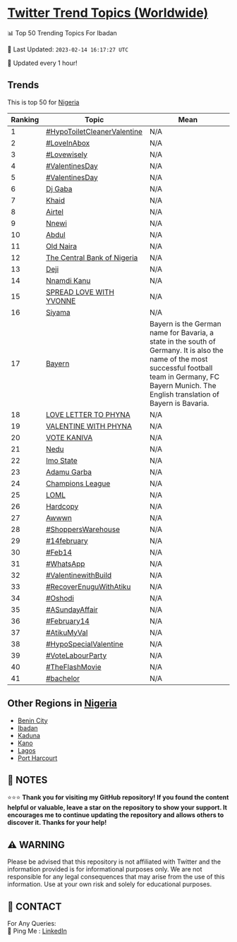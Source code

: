 [Twitter Trend Topics (Worldwide)](https://github.com/ErcinDedeoglu/Twitter-Trend-Topics)
==========


📊 Top 50 Trending Topics For Ibadan

📆 Last Updated: `2023-02-14 16:17:27 UTC`

🔧 Updated every 1 hour!


## Trends

This is top 50 for [Nigeria](</Nigeria>)

| Ranking | Topic | Mean |
| ------- | ------------ | ------------ |
| 1 | [#HypoToiletCleanerValentine](http://twitter.com/search?q=%23HypoToiletCleanerValentine) | N/A |
| 2 | [#LoveInAbox](http://twitter.com/search?q=%23LoveInAbox) | N/A |
| 3 | [#Lovewisely](http://twitter.com/search?q=%23Lovewisely) | N/A |
| 4 | [#ValentinesDay](http://twitter.com/search?q=%23ValentinesDay) | N/A |
| 5 | [#ValentinesDay](http://twitter.com/search?q=%23ValentinesDay) | N/A |
| 6 | [Dj Gaba](http://twitter.com/search?q=Dj+Gaba) | N/A |
| 7 | [Khaid](http://twitter.com/search?q=Khaid) | N/A |
| 8 | [Airtel](http://twitter.com/search?q=Airtel) | N/A |
| 9 | [Nnewi](http://twitter.com/search?q=Nnewi) | N/A |
| 10 | [Abdul](http://twitter.com/search?q=Abdul) | N/A |
| 11 | [Old Naira](http://twitter.com/search?q=Old+Naira) | N/A |
| 12 | [The Central Bank of Nigeria](http://twitter.com/search?q=The+Central+Bank+of+Nigeria) | N/A |
| 13 | [Deji](http://twitter.com/search?q=Deji) | N/A |
| 14 | [Nnamdi Kanu](http://twitter.com/search?q=Nnamdi+Kanu) | N/A |
| 15 | [SPREAD LOVE WITH YVONNE](http://twitter.com/search?q=SPREAD+LOVE+WITH+YVONNE) | N/A |
| 16 | [Siyama](http://twitter.com/search?q=Siyama) | N/A |
| 17 | [Bayern](http://twitter.com/search?q=Bayern) | Bayern is the German name for Bavaria, a state in the south of Germany. It is also the name of the most successful football team in Germany, FC Bayern Munich. The English translation of Bayern is Bavaria. |
| 18 | [LOVE LETTER TO PHYNA](http://twitter.com/search?q=LOVE+LETTER+TO+PHYNA) | N/A |
| 19 | [VALENTINE WITH PHYNA](http://twitter.com/search?q=VALENTINE+WITH+PHYNA) | N/A |
| 20 | [VOTE KANIVA](http://twitter.com/search?q=VOTE+KANIVA) | N/A |
| 21 | [Nedu](http://twitter.com/search?q=Nedu) | N/A |
| 22 | [Imo State](http://twitter.com/search?q=Imo+State) | N/A |
| 23 | [Adamu Garba](http://twitter.com/search?q=Adamu+Garba) | N/A |
| 24 | [Champions League](http://twitter.com/search?q=Champions+League) | N/A |
| 25 | [LOML](http://twitter.com/search?q=LOML) | N/A |
| 26 | [Hardcopy](http://twitter.com/search?q=Hardcopy) | N/A |
| 27 | [Awwwn](http://twitter.com/search?q=Awwwn) | N/A |
| 28 | [#ShoppersWarehouse](http://twitter.com/search?q=%23ShoppersWarehouse) | N/A |
| 29 | [#14february](http://twitter.com/search?q=%2314february) | N/A |
| 30 | [#Feb14](http://twitter.com/search?q=%23Feb14) | N/A |
| 31 | [#WhatsApp](http://twitter.com/search?q=%23WhatsApp) | N/A |
| 32 | [#ValentinewithBuild](http://twitter.com/search?q=%23ValentinewithBuild) | N/A |
| 33 | [#RecoverEnuguWithAtiku](http://twitter.com/search?q=%23RecoverEnuguWithAtiku) | N/A |
| 34 | [#Oshodi](http://twitter.com/search?q=%23Oshodi) | N/A |
| 35 | [#ASundayAffair](http://twitter.com/search?q=%23ASundayAffair) | N/A |
| 36 | [#February14](http://twitter.com/search?q=%23February14) | N/A |
| 37 | [#AtikuMyVal](http://twitter.com/search?q=%23AtikuMyVal) | N/A |
| 38 | [#HypoSpecialValentine](http://twitter.com/search?q=%23HypoSpecialValentine) | N/A |
| 39 | [#VoteLabourParty](http://twitter.com/search?q=%23VoteLabourParty) | N/A |
| 40 | [#TheFlashMovie](http://twitter.com/search?q=%23TheFlashMovie) | N/A |
| 41 | [#bachelor](http://twitter.com/search?q=%23bachelor) | N/A |



## Other Regions in [Nigeria](</Nigeria>)

* [Benin City](</Nigeria/Benin City.md>)
* [Ibadan](</Nigeria/Ibadan.md>)
* [Kaduna](</Nigeria/Kaduna.md>)
* [Kano](</Nigeria/Kano.md>)
* [Lagos](</Nigeria/Lagos.md>)
* [Port Harcourt](</Nigeria/Port Harcourt.md>)



## 📝 NOTES

⭐⭐⭐ **Thank you for visiting my GitHub repository! If you found the content helpful or valuable, leave a star on the repository to show your support. It encourages me to continue updating the repository and allows others to discover it. Thanks for your help!**


## ⚠️ WARNING

Please be advised that this repository is not affiliated with Twitter and the information provided is for informational purposes only. We are not responsible for any legal consequences that may arise from the use of this information. Use at your own risk and solely for educational purposes.


## 📨 CONTACT

 For Any Queries:  
            🏓 Ping Me : [LinkedIn](https://www.linkedin.com/in/ercindedeoglu/)

